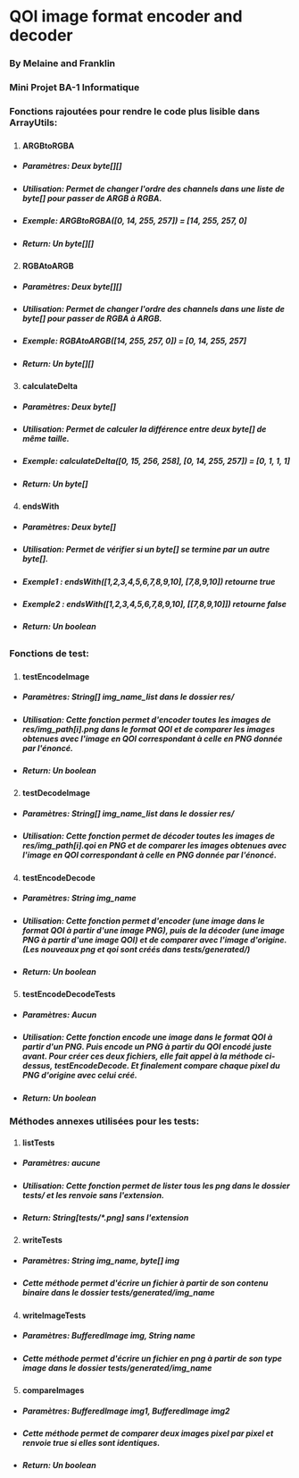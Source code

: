 # QOI image format encoder and decoder
### By Melaine and Franklin
### Mini Projet BA-1 Informatique

### Fonctions rajoutées pour rendre le code plus lisible dans ArrayUtils:
###
1. #### ARGBtoRGBA
* ##### Paramètres: Deux byte[][]
* ##### Utilisation: Permet de changer l'ordre des channels dans une liste de byte[] pour passer de ARGB à RGBA.
* ##### Exemple: ARGBtoRGBA([0, 14, 255, 257]) = [14, 255, 257, 0]
* ##### Return: Un byte[][]
###
2. #### RGBAtoARGB
* ##### Paramètres: Deux byte[][]
* ##### Utilisation: Permet de changer l'ordre des channels dans une liste de byte[] pour passer de RGBA à ARGB.
* ##### Exemple: RGBAtoARGB([14, 255, 257, 0]) = [0, 14, 255, 257]
* ##### Return: Un byte[][]
###
3. #### calculateDelta
* ##### Paramètres: Deux byte[]
* ##### Utilisation: Permet de calculer la différence entre deux byte[] de même taille.
* ##### Exemple: calculateDelta([0, 15, 256, 258], [0, 14, 255, 257]) = [0, 1, 1, 1]
* ##### Return: Un byte[]
###
4. #### endsWith
* ##### Paramètres: Deux byte[]
* ##### Utilisation: Permet de vérifier si un byte[] se termine par un autre byte[].
* ##### Exemple1 : endsWith([1,2,3,4,5,6,7,8,9,10], [7,8,9,10]) retourne true
* ##### Exemple2 : endsWith([1,2,3,4,5,6,7,8,9,10], [[7,8,9,10]]) retourne false
* ##### Return: Un boolean
##
### Fonctions de test:
###
1. #### testEncodeImage
* ##### Paramètres: String[] img_name_list dans le dossier res/
* ##### Utilisation: Cette fonction permet d'encoder toutes les images de res/img_path[i].png dans le format QOI et de comparer les images obtenues avec l'image en QOI correspondant à celle en PNG donnée par l'énoncé.
* ##### Return: Un boolean
###
2. #### testDecodeImage
* ##### Paramètres: String[] img_name_list dans le dossier res/
* ##### Utilisation: Cette fonction permet de décoder toutes les images de res/img_path[i].qoi en PNG et de comparer les images obtenues avec l'image en QOI correspondant à celle en PNG donnée par l'énoncé.
###
4. #### testEncodeDecode
* ##### Paramètres: String img_name
* ##### Utilisation: Cette fonction permet d'encoder (une image dans le format QOI à partir d'une image PNG), puis de la décoder (une image PNG à partir d'une image QOI) et de comparer avec l'image d'origine. (Les nouveaux png et qoi sont créés dans tests/generated/)
* ##### Return: Un boolean
###
5. #### testEncodeDecodeTests
* ##### Paramètres: Aucun
* ##### Utilisation: Cette fonction encode une image dans le format QOI à partir d'un PNG. Puis encode un PNG à partir du QOI encodé juste avant. Pour créer ces deux fichiers, elle fait appel à la méthode ci-dessus, testEncodeDecode. Et finalement compare chaque pixel du PNG d'origine avec celui créé.
* ##### Return: Un boolean

### Méthodes annexes utilisées pour les tests:
1. #### listTests
* ##### Paramètres: aucune
* ##### Utilisation: Cette fonction permet de lister tous les png dans le dossier tests/ et les renvoie sans l'extension.
* ##### Return: String[tests/*.png] sans l'extension
###
2. #### writeTests
* ##### Paramètres: String img_name, byte[] img
* ##### Cette méthode permet d'écrire un fichier à partir de son contenu binaire dans le dossier tests/generated/img_name
###
4. #### writeImageTests
* ##### Paramètres: BufferedImage img, String name
* ##### Cette méthode permet d'écrire un fichier en png à partir de son type image dans le dossier tests/generated/img_name
###
5. #### compareImages
* ##### Paramètres: BufferedImage img1, BufferedImage img2
* ##### Cette méthode permet de comparer deux images pixel par pixel et renvoie true si elles sont identiques.
* ##### Return: Un boolean
